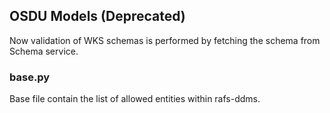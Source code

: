 ## OSDU Models (Deprecated)
Now validation of WKS schemas is performed by fetching the schema from Schema service.

### base.py

Base file contain the list of allowed entities within rafs-ddms.
